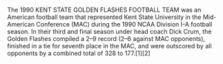 The 1990 KENT STATE GOLDEN FLASHES FOOTBALL TEAM was an American football team that represented Kent State University in the Mid-American Conference (MAC) during the 1990 NCAA Division I-A football season. In their third and final season under head coach Dick Crum, the Golden Flashes compiled a 2–9 record (2–6 against MAC opponents), finished in a tie for seventh place in the MAC, and were outscored by all opponents by a combined total of 328 to 177.[1][2]
